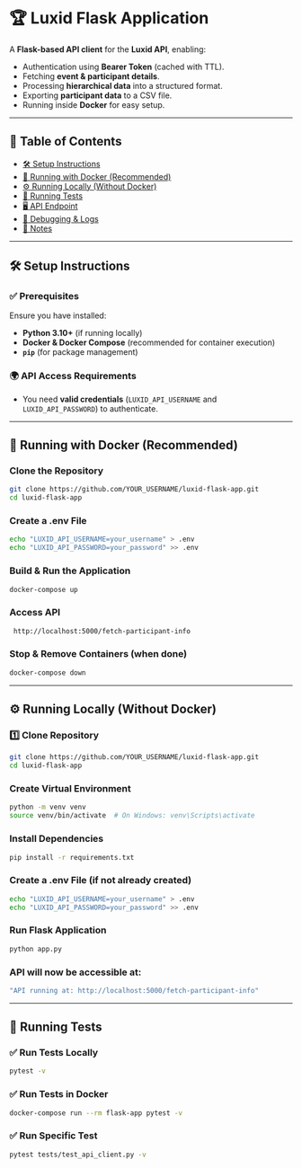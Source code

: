 # 🏆 Luxid Flask Application  

A **Flask-based API client** for the **Luxid API**, enabling:
- Authentication using **Bearer Token** (cached with TTL).
- Fetching **event & participant details**.
- Processing **hierarchical data** into a structured format.
- Exporting **participant data** to a CSV file.
- Running inside **Docker** for easy setup.

---

## 📑 **Table of Contents**  
- [🛠 Setup Instructions](#-setup-instructions)  
- [🚀 Running with Docker (Recommended)](#-running-with-docker-recommended)  
- [⚙️ Running Locally (Without Docker)](#-running-locally-without-docker)  
- [🧪 Running Tests](#-running-tests)  
- [🖥️ API Endpoint](#-api-endpoints)  
- [🐛 Debugging & Logs](#-debugging--logs)  
- [📌 Notes](#-notes)  

---

## 🛠 **Setup Instructions**  

### ✅ **Prerequisites**
Ensure you have installed:  
- **Python 3.10+** (if running locally)  
- **Docker & Docker Compose** (recommended for container execution)  
- **`pip`** (for package management)  

### 🌍 **API Access Requirements**
- You need **valid credentials** (`LUXID_API_USERNAME` and `LUXID_API_PASSWORD`) to authenticate.


---

## 🚀 **Running with Docker (Recommended)**  

###  Clone the Repository  
```sh
git clone https://github.com/YOUR_USERNAME/luxid-flask-app.git
cd luxid-flask-app
```

###  Create a .env File  
```sh
echo "LUXID_API_USERNAME=your_username" > .env
echo "LUXID_API_PASSWORD=your_password" >> .env
```

###  Build & Run the Application  
```sh
docker-compose up
```


###  Access API  
```sh
 http://localhost:5000/fetch-participant-info
```

###  Stop & Remove Containers (when done)  
```sh
docker-compose down
```

---

## ⚙️ **Running Locally (Without Docker)**  

### 1️⃣ Clone Repository  
```sh
git clone https://github.com/YOUR_USERNAME/luxid-flask-app.git
cd luxid-flask-app
```

###  Create Virtual Environment  
```sh
python -m venv venv
source venv/bin/activate  # On Windows: venv\Scripts\activate
```

###  Install Dependencies  
```sh
pip install -r requirements.txt
```

### Create a .env File (if not already created)  
```sh
echo "LUXID_API_USERNAME=your_username" > .env
echo "LUXID_API_PASSWORD=your_password" >> .env
```

###  Run Flask Application  
```sh
python app.py
```

### API will now be accessible at:  
```sh
"API running at: http://localhost:5000/fetch-participant-info"
```

---

## 🧪 **Running Tests**  

### ✅ Run Tests Locally  
```sh
pytest -v
```

### ✅ Run Tests in Docker  
```sh
docker-compose run --rm flask-app pytest -v
```

### ✅ Run Specific Test  
```sh
pytest tests/test_api_client.py -v
```

